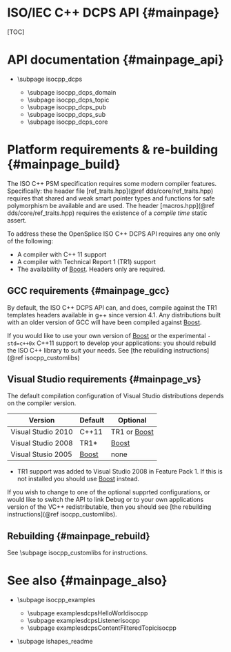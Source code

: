 ISO/IEC C++ DCPS API                                                            {#mainpage}
====================

[TOC]

API documentation                                                               {#mainpage_api}
=================

- \subpage isocpp_dcps

   + \subpage isocpp_dcps_domain
   + \subpage isocpp_dcps_topic
   + \subpage isocpp_dcps_pub
   + \subpage isocpp_dcps_sub
   + \subpage isocpp_dcps_core

Platform requirements & re-building                                             {#mainpage_build}
===================================

The ISO C++ PSM specification requires some modern compiler features.
Specifically: the header file [ref_traits.hpp](@ref dds/core/ref_traits.hpp)
requires that shared and weak smart pointer types and functions for safe
polymorphism be available and are used. The header
[macros.hpp](@ref dds/core/ref_traits.hpp) requires the existence of a _compile
time_ static assert.

To address these the OpenSplice ISO C++ DCPS API requires any one only of the
following:
   + A compiler with C++ 11 support
   + A compiler with Technical Report 1 (TR1) support
   + The availability of [Boost]. Headers only are required.

GCC requirements                                                                {#mainpage_gcc}
----------------

By default, the ISO C++ DCPS API can, and does, compile against the
TR1 templates headers available in g++ since version 4.1. Any
distributions built with an older version of GCC will have been compiled
against [Boost].

If you would like to use your own version of [Boost] or the experimental
`-std=c++0x` C++11 support to develop your applications: you should rebuild the
ISO C++ library to suit your needs.
See [the rebuilding instructions](@ref isocpp_customlibs)

Visual Studio requirements                                                      {#mainpage_vs}
--------------------------

The default compilation configuration of Visual Studio distributions depends on
the compiler version.

Version             | Default | Optional
--------------------|---------|---------------
Visual Studio 2010  | C++11   | TR1 or [Boost]
Visual Studio 2008  | TR1*    | [Boost]
Visual Stusio 2005  | [Boost] | none

* TR1 support was added to Visual Studio 2008 in Feature Pack 1. If this is not
installed you should use [Boost] instead.

If you wish to change to one of the optional supprted configurations, or would
like to switch the API to link Debug or to your own applications version of the
VC++ redistributable, then you should see
[the rebuilding instructions](@ref isocpp_customlibs).

Rebuilding                                                                      {#mainpage_rebuild}
----------

See \subpage isocpp_customlibs for instructions.

[Boost]: http://www.boost.org/ "Boost"

See also                                                                        {#mainpage_also}
========

- \subpage isocpp_examples

   + \subpage examplesdcpsHelloWorldisocpp
   + \subpage examplesdcpsListenerisocpp
   + \subpage examplesdcpsContentFilteredTopicisocpp

- \subpage ishapes_readme
